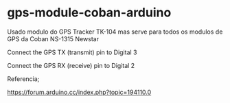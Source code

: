 # gps-module-coban-arduino

Usado modulo do GPS Tracker TK-104 mas serve para todos os modulos de GPS da Coban NS-1315 Newstar

Connect the GPS TX (transmit) pin to Digital 3

Connect the GPS RX (receive) pin to Digital 2


Referencia;

https://forum.arduino.cc/index.php?topic=194110.0
